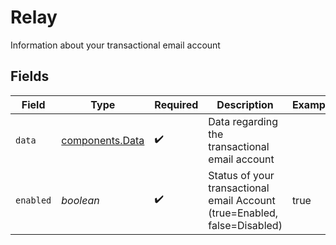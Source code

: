# Relay

Information about your transactional email account


## Fields

| Field                                                                     | Type                                                                      | Required                                                                  | Description                                                               | Example                                                                   |
| ------------------------------------------------------------------------- | ------------------------------------------------------------------------- | ------------------------------------------------------------------------- | ------------------------------------------------------------------------- | ------------------------------------------------------------------------- |
| `data`                                                                    | [components.Data](../../models/shared/data.md)                            | :heavy_check_mark:                                                        | Data regarding the transactional email account                            |                                                                           |
| `enabled`                                                                 | *boolean*                                                                 | :heavy_check_mark:                                                        | Status of your transactional email Account (true=Enabled, false=Disabled) | true                                                                      |